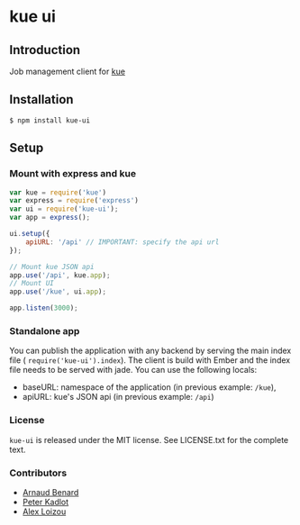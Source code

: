 # kue ui
## Introduction
Job management client for [kue](https://github.com/LearnBoost/kue/)

## Installation 

    $ npm install kue-ui

## Setup
### Mount with express and kue

```javascript
var kue = require('kue')
var express = require('express')
var ui = require('kue-ui');
var app = express();

ui.setup({ 
    apiURL: '/api' // IMPORTANT: specify the api url
});

// Mount kue JSON api
app.use('/api', kue.app);
// Mount UI
app.use('/kue', ui.app);

app.listen(3000);
```

### Standalone app
You can publish the application with any backend by serving the main index file ( `require('kue-ui').index`). The client is build with Ember and the index file needs to be served with jade. You can use the following locals:

* baseURL: namespace of the application (in previous example: `/kue`),
* apiURL: kue's JSON api (in previous example: `/api`)


### License
`kue-ui` is released under the MIT license. See LICENSE.txt for the complete text.

### Contributors

* [Arnaud Benard](github.com/arnaudbenard)
* [Peter Kadlot](github.com/daralthus)
* [Alex Loizou](github.com/alexloi)
